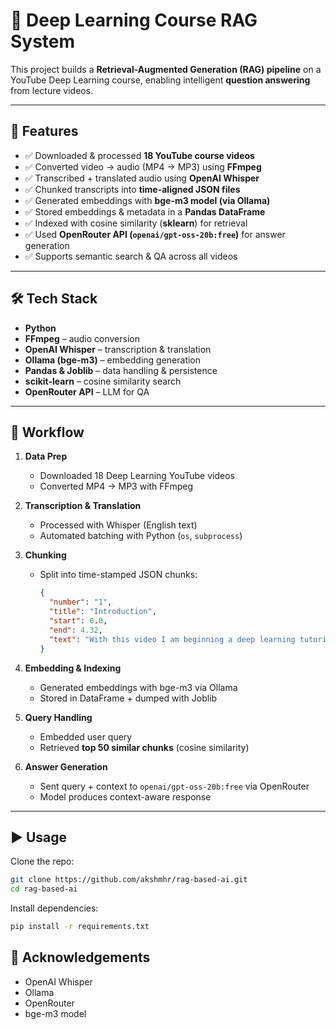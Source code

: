 # 🎯 Deep Learning Course RAG System

This project builds a **Retrieval-Augmented Generation (RAG) pipeline** on a YouTube Deep Learning course, enabling intelligent **question answering** from lecture videos.

---

## 📌 Features
- ✅ Downloaded & processed **18 YouTube course videos**
- ✅ Converted video → audio (MP4 → MP3) using **FFmpeg**
- ✅ Transcribed + translated audio using **OpenAI Whisper**
- ✅ Chunked transcripts into **time-aligned JSON files**
- ✅ Generated embeddings with **bge-m3 model (via Ollama)**
- ✅ Stored embeddings & metadata in a **Pandas DataFrame**
- ✅ Indexed with cosine similarity (**sklearn**) for retrieval
- ✅ Used **OpenRouter API (`openai/gpt-oss-20b:free`)** for answer generation
- ✅ Supports semantic search & QA across all videos

---

## 🛠️ Tech Stack
- **Python**
- **FFmpeg** – audio conversion
- **OpenAI Whisper** – transcription & translation
- **Ollama (bge-m3)** – embedding generation
- **Pandas & Joblib** – data handling & persistence
- **scikit-learn** – cosine similarity search
- **OpenRouter API** – LLM for QA

---

## 🚀 Workflow
1. **Data Prep**  
   - Downloaded 18 Deep Learning YouTube videos  
   - Converted MP4 → MP3 with FFmpeg  

2. **Transcription & Translation**  
   - Processed with Whisper (English text)  
   - Automated batching with Python (`os`, `subprocess`)  

3. **Chunking**  
   - Split into time-stamped JSON chunks:  
     ```json
     {
       "number": "1",
       "title": "Introduction",
       "start": 0.0,
       "end": 4.32,
       "text": "With this video I am beginning a deep learning tutorial..."
     }
     ```

4. **Embedding & Indexing**  
   - Generated embeddings with bge-m3 via Ollama  
   - Stored in DataFrame + dumped with Joblib  

5. **Query Handling**  
   - Embedded user query  
   - Retrieved **top 50 similar chunks** (cosine similarity)  

6. **Answer Generation**  
   - Sent query + context to `openai/gpt-oss-20b:free` via OpenRouter  
   - Model produces context-aware response  

---

## ▶️ Usage
Clone the repo:
```bash
git clone https://github.com/akshmhr/rag-based-ai.git
cd rag-based-ai
```
Install dependencies:
```bash
pip install -r requirements.txt
```
## 🙌 Acknowledgements
- OpenAI Whisper
- Ollama
- OpenRouter
- bge-m3 model